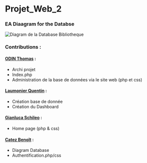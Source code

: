 # Projet_Web_2
### EA Diaagram for the Databse


![Diagram de la Database Bibliotheque](https://github.com/Todin13/Projet_Web_2/assets/125760323/5e366e5f-c8c1-43c0-9925-524973f041b9)




### Contributions :

#### [ODIN Thomas](https://github.com/Todin13) :
- Archi projet
- Index.php
- Administration de la base de données via le site web (php et css)

#### [Laumonier Quentin](https://github.com/OYama1909) :
- Création base de donnée
- Création du Dashboard

#### [Gianluca Schileo](https://github.com/Gianluca-Schileo) :
- Home page (php & css)

#### [Catez Benoît](https://github.com/LimuleSempai) :
- Diagram Database
- Authentification.php/css
